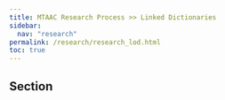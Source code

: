 ```yaml
---
title: MTAAC Research Process >> Linked Dictionaries
sidebar:
  nav: "research"
permalink: /research/research_lod.html
toc: true
---
```

## Section
